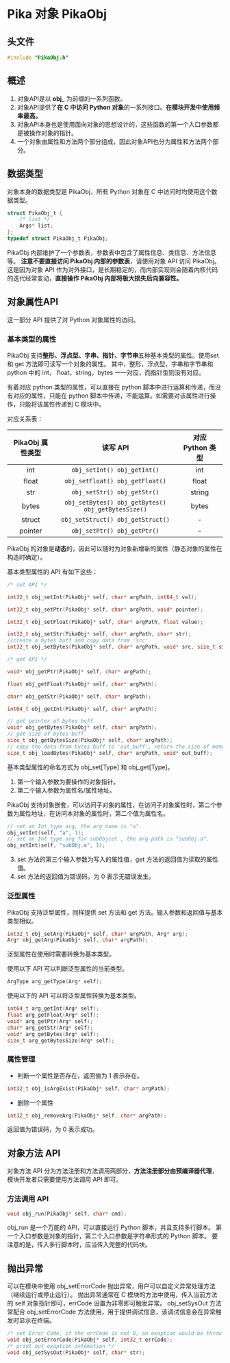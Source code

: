 # Pika 对象 PikaObj
## 头文件
```c
#include "PikaObj.h"
```
## 概述

1. 对象API是以 **obj_** 为前缀的一系列函数。
1. 对象API提供了**在 C 中访问 Python 对象**的一系列接口。**在模块开发中使用频率最高。**
1. 对象API本身也是使用面向对象的思想设计的，这些函数的第一个入口参数都是被操作对象的指针。
1. 一个对象由属性和方法两个部分组成，因此对象API也分为属性和方法两个部分。
## 数据类型
对象本身的数据类型是 PikaObj，所有 Python 对象在 C 中访问时均使用这个数据类型。
```c
struct PikaObj_t {
    /* list */
    Args* list;
};
typedef struct PikaObj_t PikaObj;
```
PikaObj 内部维护了一个参数表，参数表中包含了属性信息、类信息、方法信息等。
**注意不要直接访问 PikaObj 内部的参数表**，请使用对象 API 访问 PikaObj。这是因为对象 API 作为对外接口，是长期稳定的，而内部实现则会随着内核代码的迭代经常变动，**直接操作 PikaObj 内部将极大损失后向兼容性。**

## 对象属性API
这一部分 API 提供了对 Python 对象属性的访问。
### 基本类型的属性
PikaObj 支持**整形、浮点型、字串、指针、字节串**五种基本类型的属性。使用set 和 get 方法即可读写一个对象的属性。
其中，整形，浮点型，字串和字节串和 python 中的 int， float，string，bytes 一一对应，而指针型则没有对应。

有着对应 python 类型的属性，可以直接在 python 脚本中进行运算和传递，而没有对应的属性，只能在 python 脚本中传递，不能运算。如需要对该属性进行操作，只能将该属性传递到 C 模块中。

对应关系表：

| PikaObj 属性类型 |                           读写 API                              | 对应 Python 类型  | 
| :--------------: | :----------------------------------------------------------:   | :--------------: |
|       int        |                  `obj_setInt() obj_getInt()`                   |       int        |
|      float       |                `obj_setFloat() obj_getFloat()`                 |      float       |
|       str        |                  `obj_setStr() obj_getStr()`                   |      string      |
|      bytes       | `obj_setBytes() obj_getBytes() obj_getBytesSize()`             |      bytes       |
|     struct       |                  `obj_setStruct() obj_getStruct()`             |        -         |
|     pointer      |                  `obj_setPtr() obj_getPtr()`                   |        -         |


PikaObj 的对象是**动态**的，因此可以随时为对象新增新的属性（静态对象的属性在构造时确定）。

基本类型属性的 API 有如下这些：
```c
/* set API */

int32_t obj_setInt(PikaObj* self, char* argPath, int64_t val);

int32_t obj_setPtr(PikaObj* self, char* argPath, void* pointer);

int32_t obj_setFloat(PikaObj* self, char* argPath, float value);

int32_t obj_setStr(PikaObj* self, char* argPath, char* str);
//create a bytes buff and copy data from 'src'
int32_t obj_setBytes(PikaObj* self, char* argPath, void* src, size_t size);

/* get API */

void* obj_getPtr(PikaObj* self, char* argPath);

float obj_getFloat(PikaObj* self, char* argPath);

char* obj_getStr(PikaObj* self, char* argPath);

int64_t obj_getInt(PikaObj* self, char* argPath);

// get pointer of bytes buff
void* obj_getBytes(PikaObj* self, char* argPath); 
// get size of bytes buff
size_t obj_getBytesSize(PikaObj* self, char* argPath); 
// copy the data from bytes buff to 'out_buff', return the size of memory buff
size_t obj_loadBytes(PikaObj* self, char* argPath, void* out_buff);
```
基本类型属性的命名方式为 obj_set[Type] 和 obj_get[Type]。


1. 第一个输入参数为要操作的对象指针。
1. 第二个输入参数为属性名/属性地址。

PikaObj 支持对象嵌套，可以访问子对象的属性，在访问子对象属性时，第二个参数为属性地址，在访问本对象的属性时，第二个值为属性名。
```c
// set an Int type arg, the arg name is "a".
obj_setInt(self, "a", 1);
// set an Int type arg for subObjcet , the arg path is "subObj.a".
obj_setInt(self, "subObj.a", 1);
```

3. set 方法的第三个输入参数为写入的属性值，get 方法的返回值为读取的属性值。
3. set 方法的返回值为错误码，为 0 表示无错误发生。
### 泛型属性
PikaObj 支持泛型属性，同样提供 set 方法和 get 方法。输入参数和返回值与基本类型相似。
```c
int32_t obj_setArg(PikaObj* self, char* argPath, Arg* arg);
Arg* obj_getArg(PikaObj* self, char* argPath);
```
泛型属性在使用时需要转换为基本类型。

使用以下 API 可以判断泛型属性的当前类型。
```c
ArgType arg_getType(Arg* self);
```
使用以下的 API 可以将泛型属性转换为基本类型。
```c
int64_t arg_getInt(Arg* self);
float arg_getFloat(Arg* self);
void* arg_getPtr(Arg* self);
char* arg_getStr(Arg* self);
void* arg_getBytes(Arg* self);
size_t arg_getBytesSize(Arg* self);
```
### 属性管理

- 判断一个属性是否存在，返回值为 1 表示存在。
```c
int32_t obj_isArgExist(PikaObj* self, char* argPath);
```

- 删除一个属性
```c
int32_t obj_removeArg(PikaObj* self, char* argPath);
```
返回值为错误码，为 0 表示成功。
## 对象方法 API
对象方法 API 分为方法注册和方法调用两部分，**方法注册部分由预编译器代理**，模块开发者只需要使用方法调用 API 即可。
### 方法调用 API
```c
void obj_run(PikaObj* self, char* cmd);
```
obj_run 是一个万能的 API，可以直接运行 Python 脚本，并且支持多行脚本。
第一个入口参数是对象的指针，第二个入口参数是字符串形式的 Python 脚本。
要注意的是，传入多行脚本时，应当传入完整的代码块。

## 抛出异常
可以在模块中使用 obj_setErrorCode 抛出异常，用户可以自定义异常处理方法（继续运行或停止运行）。
抛出异常通常在 C 模块的方法中使用，传入当前方法的 self 对象指针即可，errCode 设置为非零即可触发异常。
obj_setSysOut 方法常配合 obj_setErrorCode 方法使用，用于提供调试信息，该调试信息会在异常触发时显示在终端。

```c
/* set Error Code, if the errCode is not 0, an exaption would be throw out */
void obj_setErrorCode(PikaObj* self, int32_t errCode);
/* print out exaption infomation */
void obj_setSysOut(PikaObj* self, char* str);
```
